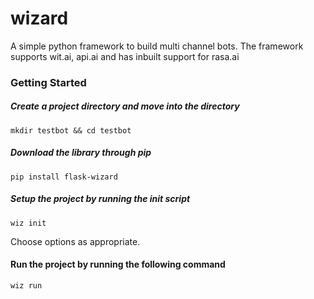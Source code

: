 # wizard
A simple python framework to build multi channel bots. The framework supports wit.ai, api.ai and has inbuilt support for rasa.ai

### Getting Started

##### Create a project directory and move into the directory

`mkdir testbot && cd testbot`

##### Download the library through pip

`pip install flask-wizard`

##### Setup the project by running the init script

`wiz init`

Choose options as appropriate.

#### Run the project by running the following command

`wiz run`
